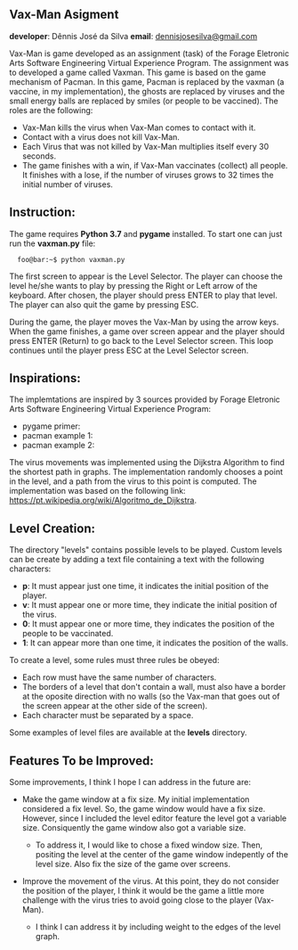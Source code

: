## Vax-Man Asigment

__developer__: Dênnis José da Silva
__email__: dennisjosesilva@gmail.com

Vax-Man is game developed as an assignment (task) of the Forage Eletronic Arts Software Engineering 
Virtual Experience Program. The assignment was to developed a game called Vaxman. This game is based 
on the game mechanism of Pacman. In this game, Pacman is replaced by the vaxman (a vaccine, in 
my implementation), the ghosts are replaced by viruses and the small energy balls are replaced by 
smiles (or people to be vaccined). The roles are the following:

- Vax-Man kills the virus when Vax-Man comes to contact with it.
- Contact with a virus does not kill Vax-Man.
- Each Virus that was not killed by Vax-Man multiplies itself every 30 seconds.
- The game finishes with a win, if Vax-Man vaccinates (collect) all people. It finishes 
  with a lose, if the number of viruses grows to 32 times the initial number of viruses.

## Instruction:

The game requires __Python 3.7__ and __pygame__ installed. To start one can just run the 
__vaxman.py__ file:

```shell
  foo@bar:~$ python vaxman.py
```

The first screen to appear is the Level Selector. The player can choose the level he/she wants to play
by pressing the Right or Left arrow of the keyboard. After chosen, the player should press ENTER to play that 
level. The player can also quit the game by pressing ESC.

During the game, the player moves the Vax-Man by using the arrow keys. When the game finishes, a game over 
screen appear and the player should press ENTER (Return) to go back to the Level Selector screen. This loop 
continues until the player press ESC at the Level Selector screen.

## Inspirations:

The implemtations are inspired by 3 sources provided by Forage Eletronic Arts Software Engineering 
Virtual Experience Program:

- pygame primer: 
- pacman example 1: 
- pacman example 2:

The virus movements was implemented using the Dijkstra Algorithm to find the shortest path in 
graphs. The implementation randomly chooses a point in the level, and a path from the virus to 
this point is computed. The implementation was based on the following link: 
https://pt.wikipedia.org/wiki/Algoritmo_de_Dijkstra.

## Level Creation:

The directory "levels" contains possible levels to be played. Custom levels can be create 
by adding a text file containing a text with the following characters:

- __p__: It must appear just one time, it indicates the initial position of the player.
- __v__: It must appear one or more time, they indicate the initial position of the virus.
- __0__: It must appear one or more time, they indicates the position of the people to be vaccinated.
- __1__: It can appear more than one time, it indicates the position of the walls.

To create a level, some rules must three rules be obeyed:

- Each row must have the same number of characters.
- The borders of a level that don't contain a wall, must also have a border at the oposite direction 
  with no walls (so the Vax-man that goes out of the screen appear at the other side of the screen).
- Each character must be separated by a space.

Some examples of level files are available at the __levels__ directory.

## Features To be Improved:

Some improvements, I think I hope I can address in the future are:

- Make the game window at a fix size. My initial implementation considered a fix level. So,
  the game window would have a fix size. However, since I included the level editor feature 
  the level got a variable size. Consiquently the game window also got a variable size. 

  - To address it, I would like to chose a fixed window size. Then, positing the level 
    at the center of the game window indepently of the level size. Also fix the size of
    the game over screens.

- Improve the movement of the virus. At this point, they do not consider the position of the player,
  I think it would be the game a little more challenge with the virus tries to avoid going close 
  to the player (Vax-Man).

  - I think I can address it by including weight to the edges of the level graph.



